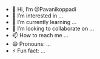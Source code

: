 - 👋 Hi, I’m @Pavanikoppadi
- 👀 I’m interested in ...
- 🌱 I’m currently learning ...
- 💞️ I’m looking to collaborate on ...
- 📫 How to reach me ...
- 😄 Pronouns: ...
- ⚡ Fun fact: ...

<!---
Pavanikoppadi/Pavanikoppadi is a ✨ special ✨ repository because its `README.md` (this file) appears on your GitHub profile.
You can click the Preview link to take a look at your changes.
--->
